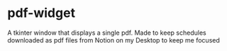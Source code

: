 # pdf-widget
 A tkinter window that displays a single pdf. Made to keep schedules downloaded as pdf files from Notion on my Desktop to keep me focused

